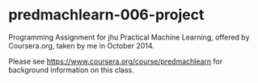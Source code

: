 predmachlearn-006-project
=========================

Programming Assignment for jhu Practical Machine Learning, offered by Coursera.org, taken by me in October 2014.


Please see https://www.coursera.org/course/predmachlearn for background information on this class.
